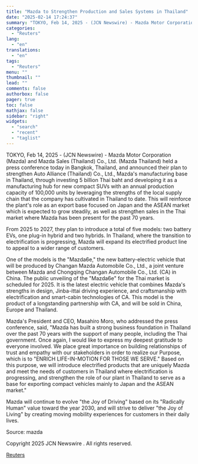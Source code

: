 ```yaml
---
title: "Mazda to Strengthen Production and Sales Systems in Thailand"
date: "2025-02-14 17:24:37"
summary: "TOKYO, Feb 14, 2025 - (JCN Newswire) - Mazda Motor Corporation (Mazda) and Mazda Sales (Thailand) Co., Ltd. (Mazda Thailand) held a press conference today in Bangkok, Thailand, and announced their plan to strengthen Auto Alliance (Thailand) Co., Ltd., Mazda's manufacturing base in Thailand, through investing 5 billion Thai baht..."
categories:
  - "Reuters"
lang:
  - "en"
translations:
  - "en"
tags:
  - "Reuters"
menu: ""
thumbnail: ""
lead: ""
comments: false
authorbox: false
pager: true
toc: false
mathjax: false
sidebar: "right"
widgets:
  - "search"
  - "recent"
  - "taglist"
---
```


TOKYO, Feb 14, 2025 - (JCN Newswire) - Mazda Motor Corporation (Mazda) and Mazda Sales (Thailand) Co., Ltd. (Mazda Thailand) held a press conference today in Bangkok, Thailand, and announced their plan to strengthen Auto Alliance (Thailand) Co., Ltd., Mazda's manufacturing base in Thailand, through investing 5 billion Thai baht and developing it as a manufacturing hub for new compact SUVs with an annual production capacity of 100,000 units by leveraging the strengths of the local supply chain that the company has cultivated in Thailand to date. This will reinforce the plant's role as an export base focused on Japan and the ASEAN market which is expected to grow steadily, as well as strengthen sales in the Thai market where Mazda has been present for the past 70 years.

From 2025 to 2027, they plan to introduce a total of five models: two battery EVs, one plug-in hybrid and two hybrids. In Thailand, where the transition to electrification is progressing, Mazda will expand its electrified product line to appeal to a wider range of customers.

One of the models is the "Mazda6e," the new battery-electric vehicle that will be produced by Changan Mazda Automobile Co., Ltd., a joint venture between Mazda and Chongqing Changan Automobile Co., Ltd. (CA) in China. The public unveiling of the "Mazda6e" for the Thai market is scheduled for 2025. It is the latest electric vehicle that combines Mazda's strengths in design, Jinba-ittai driving experience, and craftsmanship with electrification and smart-cabin technologies of CA. This model is the product of a longstanding partnership with CA, and will be sold in China, Europe and Thailand.

Mazda's President and CEO, Masahiro Moro, who addressed the press conference, said, "Mazda has built a strong business foundation in Thailand over the past 70 years with the support of many people, including the Thai government. Once again, I would like to express my deepest gratitude to everyone involved. We place great importance on building relationships of trust and empathy with our stakeholders in order to realize our Purpose, which is to "ENRICH LIFE-IN-MOTION FOR THOSE WE SERVE." Based on this purpose, we will introduce electrified products that are uniquely Mazda and meet the needs of customers in Thailand where electrification is progressing, and strengthen the role of our plant in Thailand to serve as a base for exporting compact vehicles mainly to Japan and the ASEAN market."

Mazda will continue to evolve "the Joy of Driving" based on its "Radically Human" value toward the year 2030, and will strive to deliver "the Joy of Living" by creating moving mobility experiences for customers in their daily lives.

Source: mazda

Copyright 2025 JCN Newswire . All rights reserved.

[Reuters](https://www.tradingview.com/news/reuters.com,2025-02-14:newsml_JCN96066a:0-mazda-to-strengthen-production-and-sales-systems-in-thailand/)
